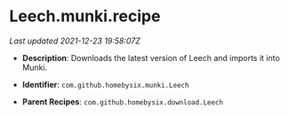 # Leech.munki.recipe

_Last updated 2021-12-23 19:58:07Z_

- **Description**: Downloads the latest version of Leech and imports it into Munki.

- **Identifier**: `com.github.homebysix.munki.Leech`

- **Parent Recipes**: `com.github.homebysix.download.Leech`
